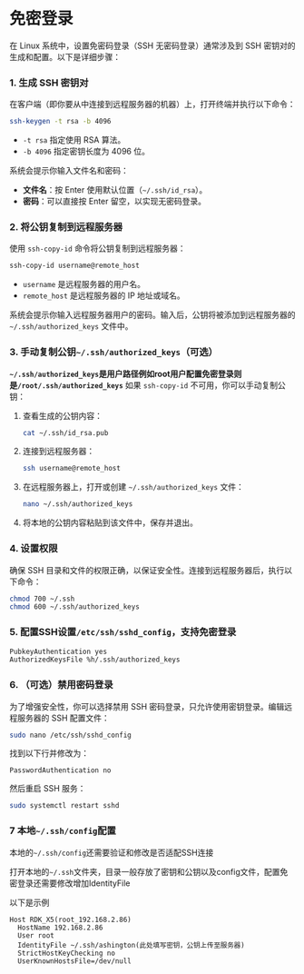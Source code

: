 # 免密登录

在 Linux 系统中，设置免密码登录（SSH 无密码登录）通常涉及到 SSH 密钥对的生成和配置。以下是详细步骤：

### 1. 生成 SSH 密钥对

在客户端（即你要从中连接到远程服务器的机器）上，打开终端并执行以下命令：

```bash
ssh-keygen -t rsa -b 4096
```

- `-t rsa` 指定使用 RSA 算法。
- `-b 4096` 指定密钥长度为 4096 位。

系统会提示你输入文件名和密码：

- **文件名**：按 Enter 使用默认位置（`~/.ssh/id_rsa`）。
- **密码**：可以直接按 Enter 留空，以实现无密码登录。

### 2. 将公钥复制到远程服务器

使用 `ssh-copy-id` 命令将公钥复制到远程服务器：

```bash
ssh-copy-id username@remote_host
```

- `username` 是远程服务器的用户名。
- `remote_host` 是远程服务器的 IP 地址或域名。

系统会提示你输入远程服务器用户的密码。输入后，公钥将被添加到远程服务器的 `~/.ssh/authorized_keys` 文件中。

### 3. 手动复制公钥`~/.ssh/authorized_keys`（可选）

**`~/.ssh/authorized_keys`是用户路径例如root用户配置免密登录则是`/root/.ssh/authorized_keys`**
如果 `ssh-copy-id` 不可用，你可以手动复制公钥：

1. 查看生成的公钥内容：

   ```bash
   cat ~/.ssh/id_rsa.pub
   ```

2. 连接到远程服务器：

   ```bash
   ssh username@remote_host
   ```

3. 在远程服务器上，打开或创建 `~/.ssh/authorized_keys` 文件：

   ```bash
   nano ~/.ssh/authorized_keys
   ```

4. 将本地的公钥内容粘贴到该文件中，保存并退出。

### 4. 设置权限

确保 SSH 目录和文件的权限正确，以保证安全性。连接到远程服务器后，执行以下命令：

```bash
chmod 700 ~/.ssh
chmod 600 ~/.ssh/authorized_keys
```

### 5. 配置SSH设置`/etc/ssh/sshd_config`，支持免密登录

```bash
PubkeyAuthentication yes
AuthorizedKeysFile %h/.ssh/authorized_keys
```

### 6. （可选）禁用密码登录

为了增强安全性，你可以选择禁用 SSH 密码登录，只允许使用密钥登录。编辑远程服务器的 SSH 配置文件：

```bash
sudo nano /etc/ssh/sshd_config
```

找到以下行并修改为：

```plaintext
PasswordAuthentication no
```

然后重启 SSH 服务：

```bash
sudo systemctl restart sshd
```

### 7 本地`~/.ssh/config`配置

本地的`~/.ssh/config`还需要验证和修改是否适配SSH连接

打开本地的`~/.ssh`文件夹，目录一般存放了密钥和公钥以及config文件，配置免密登录还需要修改增加IdentityFile

以下是示例

```config
Host RDK_X5(root_192.168.2.86)
  HostName 192.168.2.86
  User root
  IdentityFile ~/.ssh/ashington(此处填写密钥，公钥上传至服务器)
  StrictHostKeyChecking no
  UserKnownHostsFile=/dev/null
```


